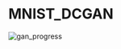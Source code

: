 # MNIST_DCGAN

![gan_progress](https://github.com/user-attachments/assets/84f80e01-4b67-429b-aba2-016543226b5a)
